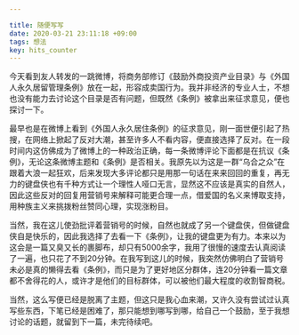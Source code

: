 ```yaml
---

title: 随便写写
date: 2020-03-21 23:11:18 +09:00
tags: 想法
key: hits_counter
---
```


今天看到友人转发的一跳微博，将商务部修订《鼓励外商投资产业目录》与《外国人永久居留管理条例》放在一起，形容成卖国行为。我并非经济的专业人士，不想也没有能力去讨论这个目录是否有问题，但既然《条例》被拿出来征求意见，便也探讨一下。

最早也是在微博上看到《外国人永久居住条例》的征求意见，刚一面世便引起了热搜，在网络上掀起了反对大潮，甚至许多人不看内容，便直接选择了反对。在一段时间内这仿佛成为了微博上的一种政治正确，每一条微博评论下面都是在抗议《条例》，无论这条微博主题和《条例》是否相关。我原先以为这是一群“乌合之众”在跟着大浪一起狂欢，后来发现大多评论都只是用那一句话在来来回回的重复，再无力的键盘侠也有千种方式让一个理性人哑口无言，显然这不应该是真实的自然人，因此这些反对的回复用营销号来解释可能更合理一点，借爱国的名义来博取支持，用种族主义来挑拨粉丝赞同心理，实现涨粉目。

当然，我在这儿使劲批评着营销号的时候，自然也就成了另一个键盘侠，但做键盘侠自是快乐的，因此我选择了去看一下《条例》，让我的键盘更为有力。本来以为这会是一篇又臭又长的裹脚布，却只有5000余字，我用了很慢的速度去认真阅读了一遍，也只花了不到20分钟。在我写到这儿的时候，我突然仿佛明白了营销号未必是真的懒得去看《条例》，而只是为了更好地区分群体，连20分钟看一篇文章都不舍得花的人，或许才是他们的目标群体，可以被他们最大程度的收割智商税。

当然，这么写便已经是脱离了主题，但这只是我心血来潮，又许久没有尝试过认真写些东西，下笔已经是困难了，那只能想到哪写到哪，给自己一个鼓励，至于我想讨论的话题，就留到下一篇，未完待续吧。



